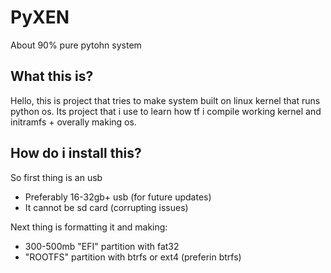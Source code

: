 # PyXEN
About 90% pure pytohn system

## What this is?

Hello, this is project that tries to make system built on linux kernel that runs python os. Its project that i use to learn how tf i compile working kernel and initramfs + overally making os.

## How do i install this?

So first thing is an usb

* Preferably 16-32gb+ usb (for future updates)
* It cannot be sd card (corrupting issues)

Next thing is formatting it and making:

* 300-500mb "EFI" partition with fat32
* "ROOTFS" partition with btrfs or ext4 (preferin btrfs)
